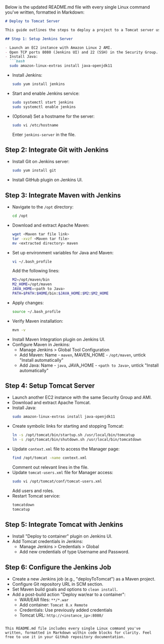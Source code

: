 Below is the updated README.md file with every single Linux command you've written, formatted in Markdown:

```markdown
# Deploy to Tomcat Server

This guide outlines the steps to deploy a project to a Tomcat server using Jenkins automation.

## Step 1: Setup Jenkins Server

- Launch an EC2 instance with Amazon Linux 2 AMI.
- Open TCP ports 8080 (Jenkins UI) and 22 (SSH) in the Security Group.
- Install Java:
  ```bash
  sudo amazon-linux-extras install java-openjdk11
  ```
- Install Jenkins:
  ```bash
  sudo yum install jenkins
  ```
- Start and enable Jenkins service:
  ```bash
  sudo systemctl start jenkins
  sudo systemctl enable jenkins
  ```
- (Optional) Set a hostname for the server:
  ```bash
  sudo vi /etc/hostname
  ```
  Enter `jenkins-server` in the file.

## Step 2: Integrate Git with Jenkins

- Install Git on Jenkins server:
  ```bash
  sudo yum install git
  ```
- Install GitHub plugin on Jenkins UI.

## Step 3: Integrate Maven with Jenkins

- Navigate to the `/opt` directory:
  ```bash
  cd /opt
  ```
- Download and extract Apache Maven:
  ```bash
  wget <Maven tar file link>
  tar -xvzf <Maven tar file>
  mv <extracted directory> maven
  ```
- Set up environment variables for Java and Maven:
  ```bash
  vi ~/.bash_profile
  ```
  Add the following lines:
  ```bash
  M2=/opt/maven/bin
  M2_HOME=/opt/maven
  JAVA_HOME=<path to Java>
  PATH=$PATH:$HOME/bin:$JAVA_HOME:$M2:$M2_HOME
  ```
- Apply changes:
  ```bash
  source ~/.bash_profile
  ```
- Verify Maven installation:
  ```bash
  mvn -v
  ```
- Install Maven Integration plugin on Jenkins UI.
- Configure Maven in Jenkins:
  - Manage Jenkins > Global Tool Configuration
  - Add Maven: Name - `maven`, MAVEN_HOME - `/opt/maven`, untick "Install automatically"
  - Add Java: Name - `java`, JAVA_HOME - `<path to Java>`, untick "Install automatically"

## Step 4: Setup Tomcat Server

- Launch another EC2 instance with the same Security Group and AMI.
- Download and extract Apache Tomcat.
- Install Java:
  ```bash
  sudo amazon-linux-extras install java-openjdk11
  ```
- Create symbolic links for starting and stopping Tomcat:
  ```bash
  ln -s /opt/tomcat/bin/startup.sh /usr/local/bin/tomcatup
  ln -s /opt/tomcat/bin/shutdown.sh /usr/local/bin/tomcatdown
  ```
- Update `context.xml` file to access the Manager page:
  ```bash
  find /opt/tomcat -name context.xml
  ```
  Comment out relevant lines in the file.
- Update `tomcat-users.xml` file for Manager access:
  ```bash
  sudo vi /opt/tomcat/conf/tomcat-users.xml
  ```
  Add users and roles.
- Restart Tomcat service:
  ```bash
  tomcatdown
  tomcatup
  ```

## Step 5: Integrate Tomcat with Jenkins

- Install "Deploy to container" plugin on Jenkins UI.
- Add Tomcat credentials in Jenkins:
  - Manage Jenkins > Credentials > Global
  - Add new credentials of type Username and Password.

## Step 6: Configure the Jenkins Job

- Create a new Jenkins job (e.g., "deployToTomcat") as a Maven project.
- Configure Git repository URL in SCM section.
- Set Maven build goals and options to `clean install`.
- Add a post-build action "Deploy war/ear to a container":
  - WAR/EAR files: `**/*.war`
  - Add container: `Tomcat 8.x Remote`
  - Credentials: Use previously added credentials
  - Tomcat URL: `http://<instance_ip>:8080/`

```

This README.md file includes every single Linux command you've written, formatted in Markdown within code blocks for clarity. Feel free to use it in your GitHub repository documentation.
